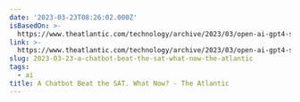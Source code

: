 ```yaml
---
date: '2023-03-23T08:26:02.000Z'
isBasedOn: >-
  https://www.theatlantic.com/technology/archive/2023/03/open-ai-gpt4-standardized-tests-sat-ap-exams/673458/
link: >-
  https://www.theatlantic.com/technology/archive/2023/03/open-ai-gpt4-standardized-tests-sat-ap-exams/673458/
slug: 2023-03-23-a-chatbot-beat-the-sat-what-now-the-atlantic
tags:
  - ai
title: A Chatbot Beat the SAT. What Now? - The Atlantic
---
```


